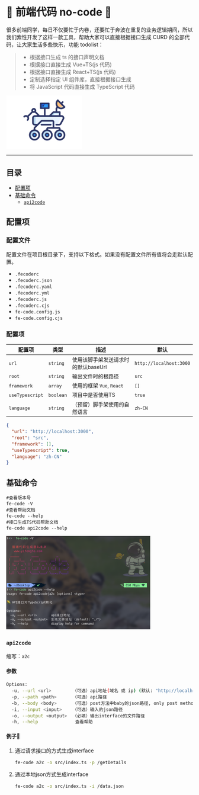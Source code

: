 # 🤖 前端代码 no-code 🌈

很多前端同学，每日不仅要忙于内卷，还要忙于奔波在重复的业务逻辑期间，所以我们索性开发了这样一款工具，帮助大家可以直接根据接口生成 CURD 的全部代码，让大家生活多些快乐，功能 todolist：

> - 根据接口生成 ts 的接口声明文档
> - 根据接口直接生成 Vue+TS(js 代码)
> - 根据接口直接生成 React+TS(js 代码)
> - 定制选择指定 UI 组件库，直接根据接口生成
> - 将 JavaScript 代码直接生成 TypeScript 代码

<img src="./assets/logo.png" alt="logo" style="zoom:20%;" />

---



## 目录

- [配置项](#配置项)
- [基础命令](#基础命令)
  - [`api2code`](#api2code)



## 配置项

### 配置文件

配置文件在项目根目录下，支持以下格式。如果没有配置文件所有值将会走默认配置。

-  `.fecoderc`
- `.fecoderc.json`
- `.fecoderc.yaml`
- `.fecoderc.yml`
- `.fecoderc.js`
- `.fecoderc.cjs`
- `fe-code.config.js`
- `fe-code.config.cjs`



### 配置项

| 配置项          | 类型      | 描述                                | 默认                    |
| --------------- | --------- | ----------------------------------- | ----------------------- |
| `url`           | `string`  | 使用该脚手架发送请求时的默认baseUrl | `http://localhost:3000` |
| `root`          | `string`  | 输出文件时的根路径                  | `src`                   |
| `framework`     | `array`   | 使用的框架 `Vue`, `React`           | `[]`                    |
| `useTypescript` | `boolean` | 项目中是否使用TS                    | `true`                  |
| `language`      | `string`  | （预留）脚手架使用的自然语言        | `zh-CN`                 |



```json
{
  "url": "http://localhost:3000",
  "root": "src",
  "framework": [],
  "useTypescript": true,
  "language": "zh-CN"
}
```



## 基础命令

```shell
#查看版本号
fe-code -V
#查看帮助文档
fe-code --help
#接口生成TS代码帮助文档
fe-code api2code --help
```

<img src="./assets/hello.png" alt="logo" style="zoom:38%;" />



### `api2code`

缩写：`a2c`

#### 参数

```bash
Options:
  -u, --url <url>        （可选）api地址(域名 或 ip) (默认: "http://localhost:3000")
  -p, --path <path>      （可选）api路径
  -b, --body <body>      （可选）post方法中baby的json路径, only post method.
  -i, --input <input>    （可选）输入的json路径
  -o, --output <output>  （必填）输出interface的文件路径
  -h, --help              查看帮助
```



#### 例子🌰

1. 通过请求接口的方式生成interface

   ```bash
   fe-code a2c -o src/index.ts -p /getDetails
   ```

2. 通过本地json方式生成interface

   ```bash
   fe-code a2c -o src/index.ts -i /data.json
   ```

